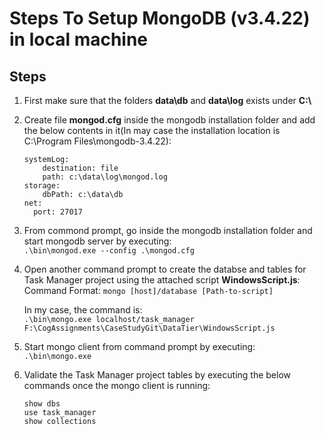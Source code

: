 # Steps To Setup MongoDB (v3.4.22) in local machine

## Steps
1. First make sure that the folders **data\db** and **data\log** exists under **C:\\**  
2. Create file **mongod.cfg** inside the mongodb installation folder and add the below contents in it(In may case the installation location is C:\Program Files\mongodb-3.4.22):  
    ```
    systemLog:
        destination: file
        path: c:\data\log\mongod.log
    storage:
        dbPath: c:\data\db
    net:
      port: 27017
    ```
    
3. From commond prompt, go inside the mongodb installation  folder and start mongodb server by executing:  
   `.\bin\mongod.exe --config .\mongod.cfg`  

4. Open another command prompt to create the databse and tables for Task Manager project using the attached script **WindowsScript.js**:  
   Command Format: `mongo [host]/database [Path-to-script]`

   In my case, the command is:  
   `.\bin\mongo.exe localhost/task_manager F:\CogAssignments\CaseStudyGit\DataTier\WindowsScript.js`

5. Start mongo client from command prompt by executing:  
   `.\bin\mongo.exe`

6. Validate the Task Manager project tables by executing the below commands once the mongo client is running: 

   ```
   show dbs
   use task_manager
   show collections
   ```
